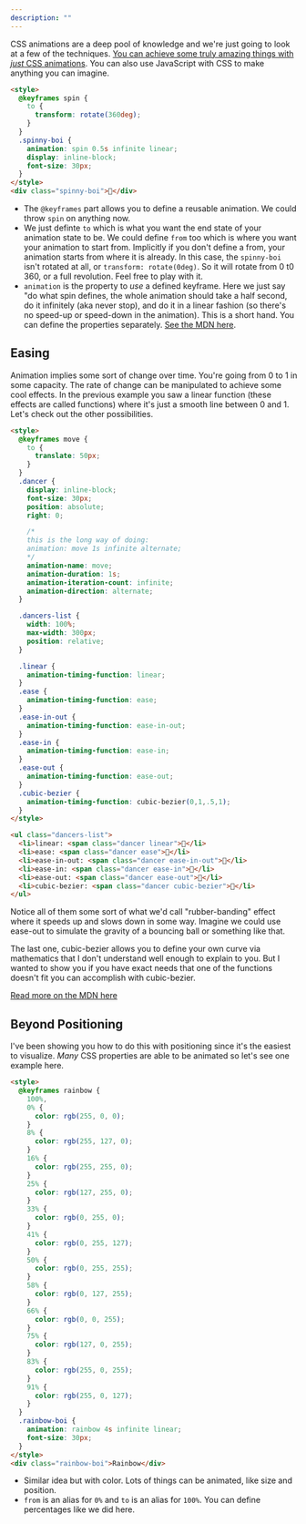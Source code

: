 ```yaml
---
description: ""
---
```


CSS animations are a deep pool of knowledge and we're just going to look at a few of the techniques. [You can achieve some truly amazing things with _just_ CSS animations][solar-system]. You can also use JavaScript with CSS to make anything you can imagine.

```html
<style>
  @keyframes spin {
    to {
      transform: rotate(360deg);
    }
  }
  .spinny-boi {
    animation: spin 0.5s infinite linear;
    display: inline-block;
    font-size: 30px;
  }
</style>
<div class="spinny-boi">🤢</div>
```

- The `@keyframes` part allows you to define a reusable animation. We could throw `spin` on anything now.
- We just definte `to` which is what you want the end state of your animation state to be. We could define `from` too which is where you want your animation to start from. Implicitly if you don't define a from, your animation starts from where it is already. In this case, the `spinny-boi` isn't rotated at all, or `transform: rotate(0deg)`. So it will rotate from 0 t0 360, or a full revolution. Feel free to play with it.
- `animation` is the property to _use_ a defined keyframe. Here we just say "do what spin defines, the whole animation should take a half second, do it infinitely (aka never stop), and do it in a linear fashion (so there's no speed-up or speed-down in the animation). This is a short hand. You can define the properties separately. [See the MDN here][mdn].

## Easing

Animation implies some sort of change over time. You're going from 0 to 1 in some capacity. The rate of change can be manipulated to achieve some cool effects. In the previous example you saw a linear function (these effects are called functions) where it's just a smooth line between 0 and 1. Let's check out the other possibilities.

```html
<style>
  @keyframes move {
    to {
      translate: 50px;
    }
  }
  .dancer {
    display: inline-block;
    font-size: 30px;
    position: absolute;
    right: 0;

    /*
    this is the long way of doing:
    animation: move 1s infinite alternate;
    */
    animation-name: move;
    animation-duration: 1s;
    animation-iteration-count: infinite;
    animation-direction: alternate;
  }

  .dancers-list {
    width: 100%;
    max-width: 300px;
    position: relative;
  }

  .linear {
    animation-timing-function: linear;
  }
  .ease {
    animation-timing-function: ease;
  }
  .ease-in-out {
    animation-timing-function: ease-in-out;
  }
  .ease-in {
    animation-timing-function: ease-in;
  }
  .ease-out {
    animation-timing-function: ease-out;
  }
  .cubic-bezier {
    animation-timing-function: cubic-bezier(0,1,.5,1);
  }
</style>

<ul class="dancers-list">
  <li>linear: <span class="dancer linear">💃</li>
  <li>ease: <span class="dancer ease">💃</li>
  <li>ease-in-out: <span class="dancer ease-in-out">💃</li>
  <li>ease-in: <span class="dancer ease-in">💃</li>
  <li>ease-out: <span class="dancer ease-out">💃</li>
  <li>cubic-bezier: <span class="dancer cubic-bezier">💃</li>
</ul>
```

Notice all of them some sort of what we'd call "rubber-banding" effect where it speeds up and slows down in some way. Imagine we could use ease-out to simulate the gravity of a bouncing ball or something like that.

The last one, cubic-bezier allows you to define your own curve via mathematics that I don't understand well enough to explain to you. But I wanted to show you if you have exact needs that one of the functions doesn't fit you can accomplish with cubic-bezier.

[Read more on the MDN here][mdn]

## Beyond Positioning

I've been showing you how to do this with positioning since it's the easiest to visualize. _Many_ CSS properties are able to be animated so let's see one example here.

```html
<style>
  @keyframes rainbow {
    100%,
    0% {
      color: rgb(255, 0, 0);
    }
    8% {
      color: rgb(255, 127, 0);
    }
    16% {
      color: rgb(255, 255, 0);
    }
    25% {
      color: rgb(127, 255, 0);
    }
    33% {
      color: rgb(0, 255, 0);
    }
    41% {
      color: rgb(0, 255, 127);
    }
    50% {
      color: rgb(0, 255, 255);
    }
    58% {
      color: rgb(0, 127, 255);
    }
    66% {
      color: rgb(0, 0, 255);
    }
    75% {
      color: rgb(127, 0, 255);
    }
    83% {
      color: rgb(255, 0, 255);
    }
    91% {
      color: rgb(255, 0, 127);
    }
  }
  .rainbow-boi {
    animation: rainbow 4s infinite linear;
    font-size: 30px;
  }
</style>
<div class="rainbow-boi">Rainbow</div>
```

- Similar idea but with color. Lots of things can be animated, like size and position.
- `from` is an alias for `0%` and `to` is an alias for `100%`. You can define percentages like we did here.

[solar-system]: https://codepen.io/juliangarnier/pen/krNqZO
[mdn]: https://developer.mozilla.org/en-US/docs/Web/CSS/easing-function
